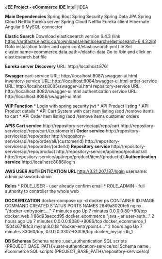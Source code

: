 **JEE Project - eCommerce**
**IDE**
	IntellijIDEA
	
	
**Main Dependencies**
	Spring Boot
	Spring Security
	Spring Data JPA
	Spring Cloud Netflix Eureka server
	Spring Cloud Netflix Eureka client
	Hibernate
	Angular 9
	MySQL-connector
	
**Elastic Search**
Download elasticsearch version 6.4.3 (link https://artifacts.elastic.co/downloads/elasticsearch/elasticsearch-6.4.3.zip)
Goto installation folder and open conf/elasticsearch.yml file
Set cluster.name=ecommerce
data.path=/elastic-data
Go to /bin and click on elasticsearch.bat file

**Eureka server Discovery**
URL: http://localhost:8761

**Swagger**
cart-service 
URL: http://localhost:8087/swagger-ui.html
inventory-service 
URL: http://localhost:8084/swagger-ui.html
order-service 
URL: http://localhost:8085/swagger-ui.html
repository-service 
URL: http://localhost:8082/swagger-ui.html
authentication service 
URL: http://localhost:8086/swagger-ui.html

**WIP  Function**
	* Login with spring security jwt
	* API Product listing 
	* API Product details
	* API Cart System with cart item listing /add /remove items to cart
	* API Order item listing /add /remove items customer orders
	
**APIS**
**Cart service**
http://repository-service/api/repo/cart
http://repository-service/api/repo/cart/{customerId}
**Order service**
http://repository-service/api/repo/order
http://repository-service/api/repo/order/all/{customerId}
http://repository-service/api/repo/order/{orderId}
**Repository service**
http://repository-service/api/repo/product
http://repository-service/api/repo/product/all
http://repository-service/api/repo/product/item/{productId}
**Authentication service** 
http://localhost:8086/login

**AWS USER AUTHENTICATION URL**
http://3.21.207.187/login
username: admin
password:admin

**Roles**
	* ROLE_USER - user already confirm email 
	* ROLE_ADMIN - full authority to controller the whole web

**DOCKERIZATION**
docker-compose up -d
docker ps 
CONTAINER ID        IMAGE               COMMAND                  CREATED             STATUS              PORTS                               NAMES
2849a8020fe5        nginx               "/docker-entrypoint.…"   7 minutes ago       Up 7 minutes        0.0.0.0:80->80/tcp                  docker_web_1
86d93aeccd95        docker_ecommerce    "java -jar user-auth…"   2 hours ago         Up 7 minutes        0.0.0.0:8080->8086/tcp              docker_ecommerce_1
1504c6718fc3        mysql:8.0.18        "docker-entrypoint.s…"   2 hours ago         Up 7 minutes        33060/tcp, 0.0.0.0:3307->3306/tcp   docker_mysql-db_1

**DB Schemas**
Schema name :user_authentication 
SQL scripts {PROJECT_BASE_PATH}/user-authentication-service/sql
Schema name : ecommerce 
SQL scripts {PROJECT_BASE_PATH}/repository-service/sql

	 